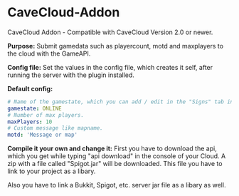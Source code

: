 # CaveCloud-Addon
CaveCloud Addon - Compatible with CaveCloud Version 2.0 or newer.

**Purpose:**
Submit gamedata such as playercount, motd and maxplayers to the cloud with the GameAPI.

**Config file:**
Set the values in the config file, which creates it self, after running the server with the plugin installed.

**Default config:**
```yaml
# Name of the gamestate, which you can add / edit in the "Signs" tab in the webinterface.
gamestate: ONLINE
# Number of max players.
maxPlayers: 10
# Custom message like mapname.
motd: 'Message or map'
```

**Compile it your own and change it:**
First you have to download the api, which you get while typing "api download" in the console of your Cloud. A zip with a file called "Spigot.jar" will be downloaded.
This file you have to link to your project as a libary.

Also you have to link a Bukkit, Spigot, etc. server jar file as a libary as well.